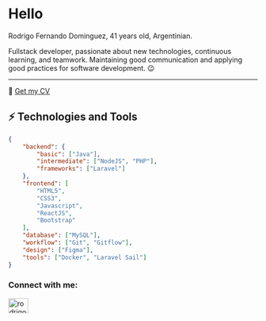 # Hello 

Rodrigo Fernando Dominguez, 41 years old, Argentinian.

Fullstack developer, passionate about new technologies, continuous learning, and teamwork. Maintaining good communication and applying good practices for software development. 😉


<hr />


💾 [Get my CV](./RodrigoDominguezCV.pdf)

## ⚡ Technologies and Tools

```json
{
    "backend": {
        "basic": ["Java"],
        "intermediate": ["NodeJS", "PHP"],
        "frameworks": ["Laravel"]
    },
    "frontend": [
        "HTML5",
        "CSS3",
        "Javascript",
        "ReactJS",
        "Bootstrap"
    ],
    "database": ["MySQL"],
    "workflow": ["Git", "Gitflow"],
    "design": ["Figma"],
    "tools": ["Docker", "Laravel Sail"]
}
```
<h3 align="left">Connect with me:</h3>
<p align="left">
<a href="https://www.linkedin.com/in/rodrigo-fernando-dominguez" target="blank"><img align="center" src="https://raw.githubusercontent.com/rahuldkjain/github-profile-readme-generator/master/src/images/icons/Social/linked-in-alt.svg" alt="rodrigodominguez" height="30" width="40" /></a>

</p>

